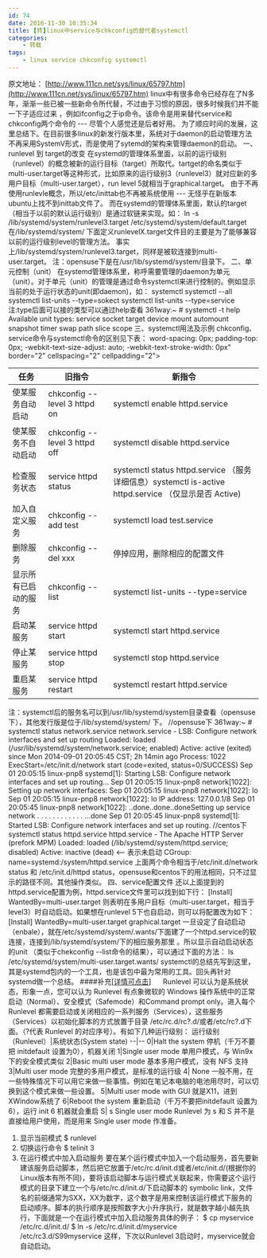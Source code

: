 ```yaml
---
id: 74
date: 2016-11-30 10:35:34
title: [转]linux中service与chkconfig的替代者systemctl
categories:
    - 转载
tags:
    - linux service chkconfig systemctl
---
```

原文地址：
[http://www.111cn.net/sys/linux/65797.htm](http://www.111cn.net/sys/linux/65797.htm)
linux中有很多命令已经存在了N多年，渐渐一些已被一些新命令所代替，不过由于习惯的原因，很多时候我们并不能一下子适应过来 ，例如ifconfig之于ip命令。该命令是用来替代service和chkconfig两个命令的 --- 尽管个人感觉还是后者好用。
为了顺应时间的发展，这里总结下。在目前很多linux的新发行版本里，系统对于daemon的启动管理方法不再采用SystemV形式，而是使用了sytemd的架构来管理daemon的启动。
一、runlevel 到 target的改变
在systemd的管理体系里面，以前的运行级别（runlevel）的概念被新的运行目标（target）所取代。tartget的命名类似于multi-user.target等这种形式，比如原来的运行级别3（runlevel3）就对应新的多用户目标（multi-user.target），run level 5就相当于graphical.target。
由于不再使用runlevle概念，所以/etc/inittab也不再被系统使用 --- 无怪乎在新版本ubuntu上找不到inittab文件了。
而在systemd的管理体系里面，默认的target（相当于以前的默认运行级别）是通过软链来实现。如：
ln -s /lib/systemd/system/runlevel3.target /etc/systemd/system/default.target
在/lib/systemd/system/ 下面定义runlevelX.target文件目的主要是为了能够兼容以前的运行级别level的管理方法。 事实上/lib/systemd/system/runlevel3.target，同样是被软连接到multi-user.target。
注：opensuse下是在/usr/lib/systemd/system/目录下。
二、单元控制（unit）
在systemd管理体系里，称呼需要管理的daemon为单元（unit）。对于单元（unit）的管理是通过命令systemctl来进行控制的。例如显示当前的处于运行状态的unit(即daemon)，如：
systemctl
systemctl --all
systemctl list-units --type=sokect
systemctl list-units --type=service
注:type后面可以接的类型可以通过help查看
361way:~ # systemctl -t help
Available unit types:
service
socket
target
device
mount
automount
snapshot
timer
swap
path
slice
scope
三、systemctl用法及示例
chkconfig、service命令与systemctl命令的区别见下表：
word-spacing: 0px; padding-top: 0px; -webkit-text-size-adjust: auto; -webkit-text-stroke-width: 0px" border="2" cellspacing="2" cellpadding="2">
		
任务 | 旧指令 | 新指令
-----|-------|----------
使某服务自动启动 | chkconfig --level 3 httpd on  | systemctl enable httpd.service
使某服务不自动启动 | chkconfig --level 3 httpd off  | systemctl disable httpd.service
检查服务状态 | service httpd status  | systemctl status httpd.service （服务详细信息）systemctl is-active httpd.service （仅显示是否 Active)
加入自定义服务|chkconfig --add  test|systemctl   load test.service
删除服务|chkconfig --del  xxx|停掉应用，删除相应的配置文件
显示所有已启动的服务|chkconfig --list|systemctl list-units --type=service
启动某服务|service httpd start|systemctl start httpd.service
停止某服务|service httpd stop|systemctl stop httpd.service
重启某服务|service httpd restart|systemctl restart httpd.service
注：systemctl后的服务名可以到/usr/lib/systemd/system目录查看（opensuse下），其他发行版是位于/lib/systemd/system/ 下。
//opensuse下
361way:~ # systemctl status network.service
network.service - LSB: Configure network interfaces and set up routing
   Loaded: loaded (/usr/lib/systemd/system/network.service; enabled)
   Active: active (exited) since Mon 2014-09-01 20:05:45 CST; 2h 14min ago
  Process: 1022 ExecStart=/etc/init.d/network start (code=exited, status=0/SUCCESS)
Sep 01 20:05:15 linux-pnp8 systemd[1]: Starting LSB: Configure network interfaces and set up routing...
Sep 01 20:05:15 linux-pnp8 network[1022]: Setting up network interfaces:
Sep 01 20:05:15 linux-pnp8 network[1022]: lo
Sep 01 20:05:15 linux-pnp8 network[1022]: lo        IP address: 127.0.0.1/8
Sep 01 20:05:45 linux-pnp8 network[1022]: ..done..done..doneSetting up service network  .  .  .  .  .  .  .  .  .  .  .  .  ...done
Sep 01 20:05:45 linux-pnp8 systemd[1]: Started LSB: Configure network interfaces and set up routing.
//centos下
 systemctl status httpd.service
httpd.service - The Apache HTTP Server (prefork MPM)
        Loaded: loaded (/lib/systemd/system/httpd.service; disabled)
        Active: inactive (dead)  <-- 表示未启动
        CGroup: name=systemd:/system/httpd.service
上面两个命令相当于/etc/init.d/network status 和 /etc/init.d/httpd status，opensuse和centos下的用法相同，只不过显示的路径不同。其他操作类似。
四、service配置文件
还以上面提到的httpd.service配置为例，httpd.service文件里可以找到如下行：
[Install]
WantedBy=multi-user.target
则表明在多用户目标（multi-user.target，相当于level3）时自动启动。如果想在runlevel 5下也自启动，则可以将配置改为如下：
[Install]
WantedBy=multi-user.target graphical.target
一旦设定了自动启动（enbale），就在/etc/systemd/system/.wants/下面建了一个httpd.service的软连接，连接到/lib/systemd/system/下的相应服务那里 。所以显示自动启动状态的unit （类似于chekconfig --list命令的结果），可以通过下面的方法：
ls /etc/systemd/system/multi-user.target.wants/
systemctl的总结先写到这里，其是systemd包内的一个工具，也是该包中最为常用的工具。回头再针对systemd做一个总结。
####补充[[详情可点击](http://blog.csdn.net/yangzhuoluo/article/details/5873272)]
&nbsp;&nbsp;&nbsp;&nbsp; Runlevel 可以认为是系统状态，形象一点，您可以认为 Runlevel 有点象微软的 Windows 操作系统中的正常启动（Normal）、安全模式（Safemode）和Command prompt only。进入每个 Runlevel 都需要启动或关闭相应的一系列服务（Services），这些服务（Services）以初始化脚本的方式放置于目录 /etc/rc.d/rc?.d/或者/etc/rc?.d下面。（?代表 Runlevel 的对应序号）。有如下几种运行级别：
运行级别（Runlevel）|系统状态(System state) 
--|--
0|Halt the system 停机（千万不要把 initdefault 设置为0），机器关闭
1|Single user mode 单用户模式，与 Win9x 下的安全模式类似
2|Basic multi user mode 基本多用户模式，没有 NFS 支持
3|Multi user mode 完整的多用户模式，是标准的运行级
4| None 一般不用，在一些特殊情况下可以用它来做一些事情。例如在笔记本电脑的电池用尽时，可以切换到这个模式来做一些设置。
5|Multi user mode with GUI 就是X11，进到XWindow系统了
6|Reboot the system 重新启动（千万不要把initdefault 设置为6），运行 init 6 机器就会重启
S| s Single user mode Runlevel 为 s 和 S 并不是直接给用户使用，而是用来 Single user mode 作准备。
1. 显示当前模式
	\$ runlevel
2. 切换运行命令
	\$ telinit 3
3. 在运行模式中加入启动服务
	要在某个运行模式中加入一个启动服务，首先要新建该服务启动脚本，然后把它放置于/etc/rc.d/init.d或者/etc/init.d/(根据你的 Linux版本有所不同)，要将该启动脚本与运行模式关联起来，你需要这个运行模式的目录下建立一个与/etc/rc.d/init.d/下启动脚本的 symbolic link，文件名的前缀通常为SXX，XX为数字，这个数字是用来控制该运行模式下服务的启动顺序。脚本的执行顺序是按照数字大小升序执行，就是数字越小越先执行，下面就是一个在运行模式中加入启动服务具体的例子：
	$ cp myservice /etc/rc.d/init.d/
	$ ln -s /etc/rc.d/init.d/myservice /etc/rc3.d/S99myservice
    这样，下次以Runlevel 3启动时，myservice就会自动启动。

 

